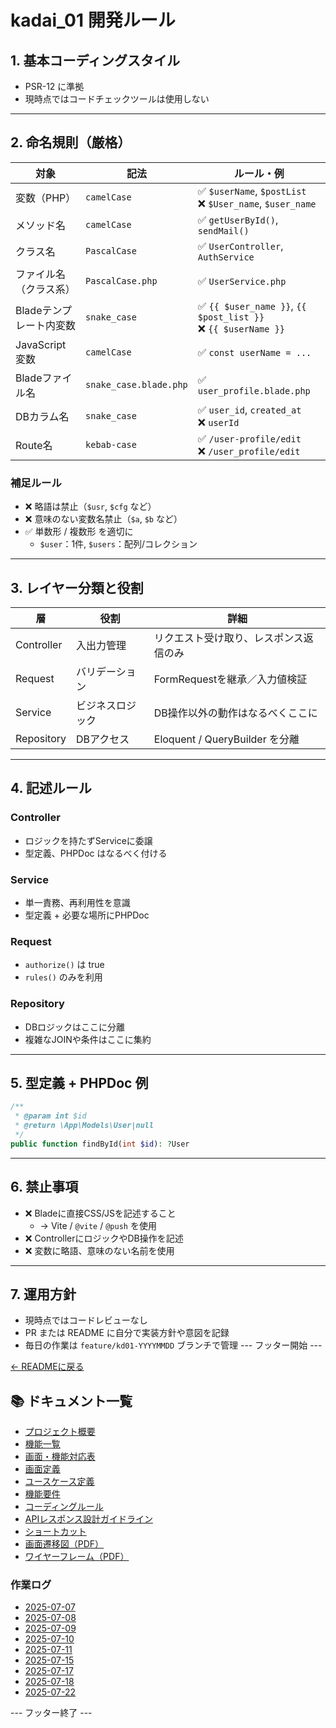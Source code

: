 

# kadai_01 開発ルール

## 1. 基本コーディングスタイル

- PSR-12 に準拠
- 現時点ではコードチェックツールは使用しない

---

## 2. 命名規則（厳格）

| 対象 | 記法 | ルール・例 |
|------|------|------------|
| 変数（PHP） | `camelCase` | ✅ `$userName`, `$postList`<br>❌ `$User_name`, `$user_name` |
| メソッド名 | `camelCase` | ✅ `getUserById()`, `sendMail()` |
| クラス名 | `PascalCase` | ✅ `UserController`, `AuthService` |
| ファイル名（クラス系） | `PascalCase.php` | ✅ `UserService.php` |
| Bladeテンプレート内変数 | `snake_case` | ✅ `{{ $user_name }}`, `{{ $post_list }}`<br>❌ `{{ $userName }}` |
| JavaScript変数 | `camelCase` | ✅ `const userName = ...` |
| Bladeファイル名 | `snake_case.blade.php` | ✅ `user_profile.blade.php` |
| DBカラム名 | `snake_case` | ✅ `user_id`, `created_at`<br>❌ `userId` |
| Route名 | `kebab-case` | ✅ `/user-profile/edit`<br>❌ `/user_profile/edit` |

### 補足ルール
- ❌ 略語は禁止（`$usr`, `$cfg` など）
- ❌ 意味のない変数名禁止（`$a`, `$b` など）
- ✅ 単数形 / 複数形 を適切に
  - `$user`：1件, `$users`：配列/コレクション

---

## 3. レイヤー分類と役割

| 層 | 役割 | 詳細 |
|------|------|------|
| Controller | 入出力管理 | リクエスト受け取り、レスポンス返信のみ |
| Request | バリデーション | FormRequestを継承／入力値検証 |
| Service | ビジネスロジック | DB操作以外の動作はなるべくここに |
| Repository | DBアクセス | Eloquent / QueryBuilder を分離 |

---

## 4. 記述ルール

### Controller
- ロジックを持たずServiceに委譲
- 型定義、PHPDoc はなるべく付ける

### Service
- 単一責務、再利用性を意識
- 型定義 + 必要な場所にPHPDoc

### Request
- `authorize()` は true
- `rules()` のみを利用

### Repository
- DBロジックはここに分離
- 複雑なJOINや条件はここに集約

---

## 5. 型定義 + PHPDoc 例

```php
/**
 * @param int $id
 * @return \App\Models\User|null
 */
public function findById(int $id): ?User
```

---

## 6. 禁止事項

- ❌ Bladeに直接CSS/JSを記述すること
  - → Vite / `@vite` / `@push` を使用
- ❌ ControllerにロジックやDB操作を記述
- ❌ 変数に略語、意味のない名前を使用

---

## 7. 運用方針

- 現時点ではコードレビューなし
- PR または README に自分で実装方針や意図を記録
- 毎日の作業は `feature/kd01-YYYYMMDD` ブランチで管理
--- フッター開始 ---

[← READMEに戻る](../README.md)

## 📚 ドキュメント一覧

- [プロジェクト概要](project-overview.md)
- [機能一覧](features.md)
- [画面・機能対応表](function_screen_map.md)
- [画面定義](screens.md)
- [ユースケース定義](usecase_reserve.md)
- [機能要件](functional_requirements.md)
- [コーディングルール](coding-rules.md)
- [APIレスポンス設計ガイドライン](api_response.md)
- [ショートカット](shortcuts.md)
- [画面遷移図（PDF）](画面遷移図.pdf)
- [ワイヤーフレーム（PDF）](ワイヤーフレーム.pdf)

### 作業ログ
- [2025-07-07](logs/2025-07-07.md)
- [2025-07-08](logs/2025-07-08.md)
- [2025-07-09](logs/2025-07-09.md)
- [2025-07-10](logs/2025-07-10.md)
- [2025-07-11](logs/2025-07-11.md)
- [2025-07-15](logs/2025-07-15.md)
- [2025-07-17](logs/2025-07-17.md)
- [2025-07-18](logs/2025-07-18.md)
- [2025-07-22](logs/2025-07-22.md)

--- フッター終了 ---
